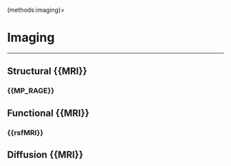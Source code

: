 (methods:imaging)=
# Imaging

<hr>


## Structural {{MRI}}

### {{MP_RAGE}}

## Functional {{MRI}}

### {{rsfMRI}}

## Diffusion {{MRI}}